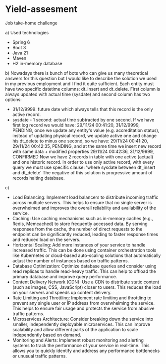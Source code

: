 # Yield-assesment
Job take-home challenge

a) Used technologies
 - Spring 6
 - Boot 3
 - Java 21
 - Maven
 - H2 in-memory database
 
b) Nowadays there is bunch of bots who can give us many theoretical answers for this question but I would like to describe the solution we used in my previous employment and I find it quite sufficient. Each entity must have two specific datetime columns: dt_insert and dt_delete. First column is always updated with actual time (sysdate) and second column has two options:
 - 31/12/9999:  future date which always tells that this record is the only active record.
 - sysdate - 1 second: actual time subtracted by one second.
 If we have first log record we would have:
  29/11/24 00:41:20, 31/12/9999, PENDING, once we update any entity's value (e.g. accreditation status), instead of updating physical record, we update active one and change his dt_delete to minus one second, so we have:
  29/11/24 00:41:20, 29/11/24 00:42:35, PENDING, and at the same time we insert new record with same data + modified properties
  29/11/24 00:42:36, 31/12/9999, CONFIRMED
  Now we have 2 records in table with one active (actual) and one historic record. In order to use only active record, with every query we must use specific clause: 'where sysdate between dt_insert and dt_delete'
 The negative of this solution is progressive amount of records halting database.

c)
 - Load Balancing: Implement load balancers to distribute incoming traffic across multiple servers. This helps to ensure that no single server is overwhelmed and improves the overall reliability and availability of the service.
 - Caching: Use caching mechanisms such as in-memory caches (e.g., Redis, Memcached) to store frequently accessed data. By serving responses from the cache, the number of direct requests to the endpoint can be significantly   reduced, leading to faster response times and reduced load on the servers.
 - Horizontal Scaling: Add more instances of your service to handle increased traffic. This can be done using container orchestration tools like Kubernetes or cloud-based auto-scaling solutions that automatically adjust the number of instances based on traffic patterns.
 - Database Optimization: Optimize database queries and consider using read replicas to handle read-heavy traffic. This can help to offload the primary database and improve query performance.
 - Content Delivery Network (CDN): Use a CDN to distribute static content (such as images, CSS, JavaScript) closer to users. This reduces the load on your servers and speeds up content delivery.
 - Rate Limiting and Throttling: Implement rate limiting and throttling to prevent any single user or IP address from overwhelming the service. This helps to ensure fair usage and protects the service from abusive traffic patterns.
 - Microservices Architecture: Consider breaking down the service into smaller, independently deployable microservices. This can improve scalability and allow different parts of the application to scale independently based on demand.
 - Monitoring and Alerts: Implement robust monitoring and alerting systems to track the performance of your service in real-time. This allows you to quickly identify and address any performance bottlenecks or unusual traffic patterns.
